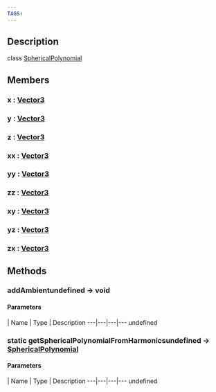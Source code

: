 ```yaml
---
TAGS:
---
```

## Description

class [SphericalPolynomial](/classes/2.4/SphericalPolynomial)



## Members

### x : [Vector3](/classes/2.4/Vector3)



### y : [Vector3](/classes/2.4/Vector3)



### z : [Vector3](/classes/2.4/Vector3)



### xx : [Vector3](/classes/2.4/Vector3)



### yy : [Vector3](/classes/2.4/Vector3)



### zz : [Vector3](/classes/2.4/Vector3)



### xy : [Vector3](/classes/2.4/Vector3)



### yz : [Vector3](/classes/2.4/Vector3)



### zx : [Vector3](/classes/2.4/Vector3)



## Methods

### addAmbientundefined &rarr; void



#### Parameters
 | Name | Type | Description
---|---|---|---
undefined
### static getSphericalPolynomialFromHarmonicsundefined &rarr; [SphericalPolynomial](/classes/2.4/SphericalPolynomial)



#### Parameters
 | Name | Type | Description
---|---|---|---
undefined
